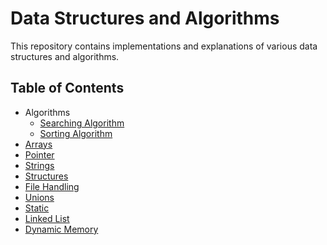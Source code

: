 # Data Structures and Algorithms

This repository contains implementations and explanations of various data structures and algorithms.

## Table of Contents
- Algorithms
  - [Searching Algorithm](algorithms/searching/README.md)
  - [Sorting Algorithm](algorithms/sorting/README.md)
- [Arrays](./Arrays/README.md)
- [Pointer](./Pointers/README.md)
- [Strings](./Strings/README.md)
- [Structures](./Structures/README.md)
- [File Handling](./File-handling/README.md)
- [Unions](./Unions/README.md)
- [Static](./Static/README.md)
- [Linked List](./linked-Lists/README.md)
- [Dynamic Memory](./Dynamic-memory/README.md)


